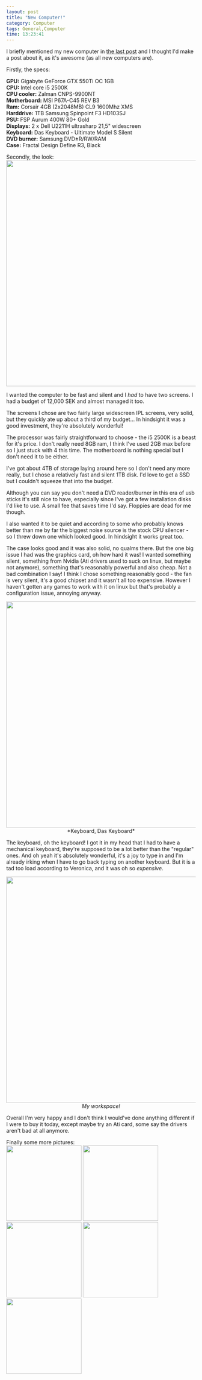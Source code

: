 ```yaml
---
layout: post
title: "New Computer!"
category: Computer
tags: General,Computer
time: 13:23:41
---
```

I briefly mentioned my new computer in [the last post](http://madeoftree.net/blog/resurrection) and I thought I'd make a post about it, as it's awesome (as all new computers are).

Firstly, the specs:

**GPU:** Gigabyte GeForce GTX 550Ti OC 1GB  
**CPU:** Intel core i5 2500K  
**CPU cooler:** Zalman CNPS-9900NT  
**Motherboard:** MSI P67A-C45 REV B3  
**Ram:** Corsair 4GB (2x2048MB) CL9 1600Mhz XMS  
**Harddrive:** 1TB Samsung Spinpoint F3 HD103SJ  
**PSU:** FSP Aurum 400W 80+ Gold  
**Displays:** 2 x Dell U2211H ultrasharp 21,5" widescreen  
**Keyboard:** Das Keyboard - Ultimate Model S Silent  
**DVD burner:** Samsung DVD±R/RW/RAM  
**Case:** Fractal Design Define R3, Black  

Secondly, the look:  
<img src="/media/images/overall1.jpg" width="600" />

I wanted the computer to be fast and silent and I *had* to have two screens. I had a budget of 12,000 SEK and almost managed it too.

The screens I chose are two fairly large widescreen IPL screens, very solid, but they quickly ate up about a third of my budget... In hindsight it was a good investment, they're absolutely wonderful!

The processor was fairly straightforward to choose - the i5 2500K is a beast for it's price. I don't really need 8GB ram, I think I've used 2GB max before so I just stuck with 4 this time. The motherboard is nothing special but I don't need it to be either.

I've got about 4TB of storage laying around here so I don't need any more really, but I chose a relatively fast and silent 1TB disk. I'd love to get a SSD but I couldn't squeeze that into the budget.

Although you can say you don't need a DVD reader/burner in this era of usb sticks it's still nice to have, especially since I've got a few installation disks I'd like to use. A small fee that saves time I'd say. Floppies are dead for me though.

I also wanted it to be quiet and according to some who probably knows better than me by far the biggest noise source is the stock CPU silencer - so I threw down one which looked good. In hindsight it works great too.

The case looks good and it was also solid, no qualms there. But the one big issue I had was the graphics card, oh how hard it was! I wanted something silent, something from Nvidia (Ati drivers used to suck on linux, but maybe not anymore), something that's reasonably powerful and also cheap. Not a bad combination I say! I think I chose something reasonably good - the fan is very silent, it's a good chipset and it wasn't all too expensive. However I haven't gotten any games to work with it on linux but that's probably a configuration issue, annoying anyway.

<center><img src="/media/images/das3.jpg" width="600" />
*Keyboard, Das Keyboard*</center>

The keyboard, oh the keyboard! I got it in my head that I had to have a mechanical keyboard, they're supposed to be a lot better than the "regular" ones. And oh yeah it's absolutely wonderful, it's a joy to type in and I'm already irking when I have to go back typing on another keyboard. But it is a tad too load according to Veronica, and it was oh so *expensive*.

<center>
  <img src="/media/images/overall2.jpg" width="600" />
  <em>My workspace!</em>
</center>

Overall I'm very happy and I don't think I would've done anything different if I were to buy it today, except maybe try an Ati card, some say the drivers aren't bad at all anymore.

Finally some more pictures:  
<a href="/media/images/inside1.jpg"><img src="/media/images/inside1.jpg" width="200" /></a>
<a href="/media/images/case.jpg"><img src="/media/images/case.jpg" width="200" /></a>
<a href="/media/images/cables.jpg"><img src="/media/images/cables.jpg" width="200" /></a>
<a href="/media/images/inside2.jpg"><img src="/media/images/inside2.jpg" width="200" /></a>
<a href="/media/images/das1.jpg"><img src="/media/images/das1.jpg" width="200" /></a>

